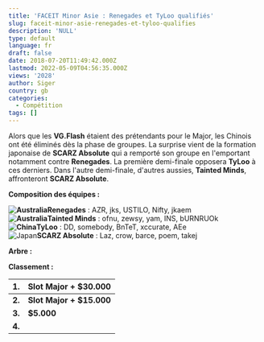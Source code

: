 ```yaml
---
title: 'FACEIT Minor Asie : Renegades et TyLoo qualifiés'
slug: faceit-minor-asie-renegades-et-tyloo-qualifies
description: 'NULL'
type: default
language: fr
draft: false
date: 2018-07-20T11:49:42.000Z
lastmod: 2022-05-09T04:56:35.000Z
views: '2028'
author: Siger
country: gb
categories:
  - Compétition
tags: []
---
```

Alors que les **VG.Flash** étaient des prétendants pour le Major, les Chinois ont été éliminés dès la phase de groupes. La surprise vient de la formation japonaise de **SCARZ Absolute** qui a remporté son groupe en l'emportant notamment contre **Renegades**. La première demi-finale opposera **TyLoo** à ces derniers. Dans l'autre demi-finale, d'autres aussies, **Tainted Minds**, affronteront **SCARZ Absolute**.  
  
**Composition des équipes :**

**![Australia](/images/countries/au.svg)⁠Renegades** : AZR, jks, USTILO, Nifty, jkaem  
**![Australia](/images/countries/au.svg)⁠Tainted Minds** : ofnu, zewsy, yam, INS, bURNRUOk  
**![China](/images/countries/cn.svg)⁠⁠TyLoo** : DD, somebody, BnTeT, xccurate, AEe  
![Japan](/images/countries/jp.svg)⁠**SCARZ Absolute** : Laz, crow, barce, poem, takej

**Arbre :**

**Classement :**

| **1.** | **Slot Major + $30.000** |
| ------ | ------------------------ |
| **2.** | **Slot Major + $15.000** |
| **3.** | **$5.000**               |
| **4.** |                          |
